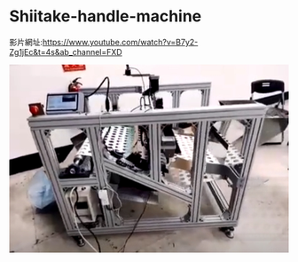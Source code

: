 # Shiitake-handle-machine
 
影片網址:https://www.youtube.com/watch?v=B7y2-Zg1jEc&t=4s&ab_channel=FXD

![](https://github.com/andyfu35/Shiitake-handle-machine/blob/main/image/Shiitake_handle_machine.jpg)
